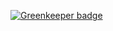 
[![Greenkeeper badge](https://badges.greenkeeper.io/yakovlevgleb/avto.svg)](https://greenkeeper.io/)
